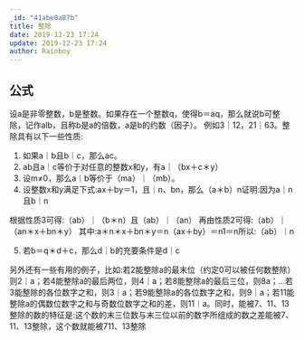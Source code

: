 ```yaml
---
_id: "41abe0a87b"
title: 整除
date: 2019-12-23 17:24
update: 2019-12-23 17:24
author: Rainboy
---
```


## 公式

设a是非零整数，b是整数。如果存在一个整数q，使得b＝aq，那么就说b可整除，记作alb，且称b是a的倍数，a是b的约数（因子）。
例如3｜12，21｜63。整除具有以下一些性质:

1. 如果a｜b且b｜c，那么ac。
2. ab且a｜c等价于对任意的整数x和y，有a｜（bx＋c＊y）
3. 设m≠0，那么a｜b等价于（ma）｜（mb）。
4. 设整数x和y满足下式:ax＋by＝1，且｜n、bn，那么（a＊b）n证明:因为a｜n且b｜n

根据性质3可得:（ab）｜（b＊n）且（ab）｜（an）
再由性质2可得:（ab）｜（an＊x＋bn＊y）
其中:a＊n＊x＋bn＊y＝n（ax＋by）＝n1＝n所以:（ab）｜n

5. 若b＝q＊d＋c，那么d｜b的充要条件是d｜c

另外还有一些有用的例子，比如:若2能整除a的最末位（约定0可以被任何数整除）则2｜a；若4能整除a的最后两位，则4｜a；若8能整除a的最后三位，则8a；…若3能整除的各位数字之和，则3｜a；若9能整除a的各位数字之和，则9｜a；若11能整除a的偶数位数字之和与奇数位数字之和的差，则11｜a。同时，能被7、11、13整除的数的特征是:这个数的末三位数与末三位以前的数字所组成的数之差能被7、11、13整除，这个数就能被711、13整除
